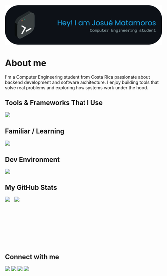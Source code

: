 <p align="center">
  <img src="img/header.png" alt="Josué Matamoros Header" width="840">
</p>

# About me
I'm a Computer Engineering student from Costa Rica passionate about backend development and software architecture.
I enjoy building tools that solve real problems and exploring how systems work under the hood.

## Tools & Frameworks That I Use
<img src="https://skillicons.dev/icons?i=python,java,js,ts,html,css,tailwind,react,vue,nextjs,vite,nodejs,figma,mysql,postgres,md,r,latex&perline=9" />

## Familiar / Learning
<img src="https://skillicons.dev/icons?i=c,cpp,cs,go,rust,angular,unity" />

## Dev Environment
<img src="https://skillicons.dev/icons?i=apple,vscode,idea,pycharm,git,github,notion" />

## My GitHub Stats
<div align="left">
  <img
    src="https://github-readme-streak-stats.herokuapp.com/?user=JosueMatamoros&theme=meta-dark&hide_border=false"
    height="150"
    style="display: inline-block; vertical-align: top;"
  />
  <img
    src="https://github-readme-stats.vercel.app/api/top-langs?username=JosueMatamoros&layout=compact&langs_count=6&hide_border=false&bg_color=0e1116&title_color=E5E9F0&text_color=A9B2C1&icon_color=E5E9F0"
    height="150"
    style="display: inline-block; vertical-align: top; margin-left: 10px;"
  />
</div>

## Connect with me
<a href="https://www.instagram.com/jmatamoros_/" target="_blank"><img src="https://skillicons.dev/icons?i=instagram" height="48" /></a>
<a><img src="https://skillicons.dev/icons?i=linkedin" height="48" /></a>
<a href="mailto:1002matamoros@gmail.com" target="_blank"><img src="https://skillicons.dev/icons?i=gmail" height="48" /></a>
<a href="https://discordapp.com/users/matamoros_" target="_blank"><img src="https://skillicons.dev/icons?i=discord" height="48" /></a>
